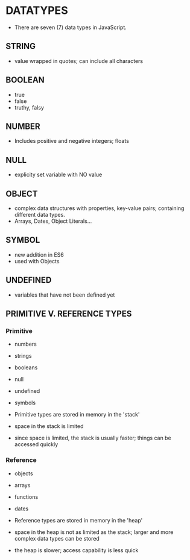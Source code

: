 # DATATYPES

- There are seven (7) data types in JavaScript.

## STRING

- value wrapped in quotes; can include all characters

## BOOLEAN

- true
- false
- truthy, falsy

## NUMBER

- Includes positive and negative integers; floats

## NULL

- explicity set variable with NO value

## OBJECT

- complex data structures with properties, key-value pairs; containing different data types. 
- Arrays, Dates, Object Literals... 

## SYMBOL

- new addition in ES6
- used with Objects

## UNDEFINED

- variables that have not been defined yet


## PRIMITIVE V. REFERENCE TYPES

### Primitive
* numbers
* strings
* booleans
* null
* undefined
* symbols

* Primitive types are stored in memory in the 'stack' 
* space in the stack is limited
* since space is limited, the stack is usually faster; things can be accessed quickly


### Reference
* objects
* arrays
* functions
* dates

* Reference types are stored in memory in the 'heap'
* space in the heap is not as limited as the stack; larger and more complex data types can be stored
* the heap is slower; access capability is less quick
